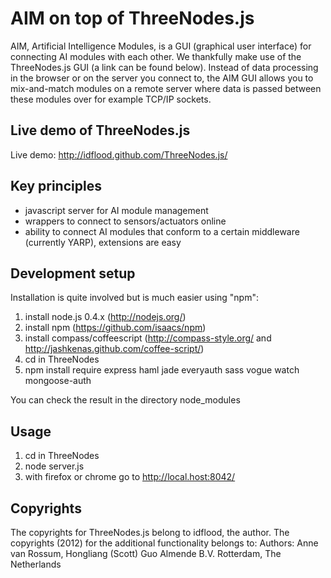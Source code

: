 # AIM on top of ThreeNodes.js

AIM, Artificial Intelligence Modules, is a GUI (graphical user interface) for connecting AI modules with each other. We thankfully make use of the ThreeNodes.js GUI (a link can be found below). Instead of data processing in the browser or on the server you connect to, the AIM GUI allows you to mix-and-match modules on a remote server where data is passed between these modules over for example TCP/IP sockets.

## Live demo of ThreeNodes.js
Live demo: http://idflood.github.com/ThreeNodes.js/

## Key principles
- javascript server for AI module management
- wrappers to connect to sensors/actuators online
- ability to connect AI modules that conform to a certain middleware (currently YARP), extensions are easy

## Development setup
Installation is quite involved but is much easier using "npm":

1. install node.js 0.4.x (http://nodejs.org/)
2. install npm (https://github.com/isaacs/npm)
3. install compass/coffeescript (http://compass-style.org/ and http://jashkenas.github.com/coffee-script/)
4. cd in ThreeNodes
5. npm install require express haml jade everyauth sass vogue watch mongoose-auth

You can check the result in the directory node_modules

## Usage
1. cd in ThreeNodes
2. node server.js
3. with firefox or chrome go to http://local.host:8042/

## Copyrights
The copyrights for ThreeNodes.js belong to idflood, the author. The copyrights (2012) for the additional functionality belongs to: 
  Authors: Anne van Rossum, Hongliang (Scott) Guo
  Almende B.V.
  Rotterdam, The Netherlands
